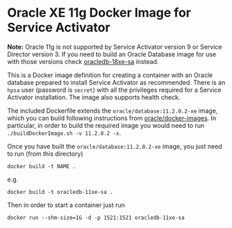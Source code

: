 Oracle XE 11g Docker Image for Service Activator
================================================

**Note:** Oracle 11g is not supported by Service Activator version 9 or Service Director version 3. If you need to build an Oracle Database image for use with those versions check [oracledb-18xe-sa](../oracledb-18xe-sa) instead.

This is a Docker image definition for creating a container with an Oracle database prepared to install Service Activator as recommended. There is an `hpsa` user (password is `secret`) with all the privileges required for a Service Activator installation. The image also supports health check.

The included Dockerfile extends the `oracle/database:11.2.0.2-xe` image, which you can build following instructions from [oracle/docker-images](https://github.com/oracle/docker-images/blob/master/OracleDatabase/SingleInstance/README.md). In particular, in order to build the required image you would need to run `./buildDockerImage.sh -v 11.2.0.2 -x`.

Once you have built the `oracle/database:11.2.0.2-xe` image, you just need to run (from this directory)

    docker build -t NAME .

e.g.

    docker build -t oracledb-11xe-sa .

Then in order to start a container just run

    docker run --shm-size=1G -d -p 1521:1521 oracledb-11xe-sa
